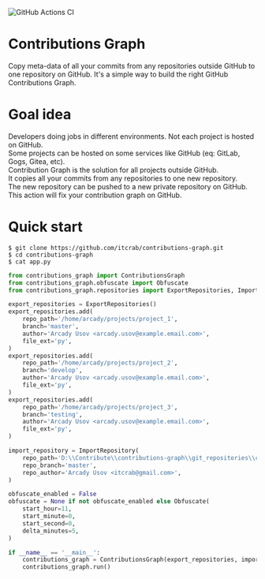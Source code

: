 ![GitHub Actions CI](https://github.com/itcrab/contributions-graph/actions/workflows/ci.yml/badge.svg)

# Contributions Graph
Copy meta-data of all your commits from any repositories outside GitHub to one repository on GitHub.
It's a simple way to build the right GitHub Contributions Graph.

# Goal idea
Developers doing jobs in different environments. Not each project is hosted on GitHub.<br />
Some projects can be hosted on some services like GitHub (eq: GitLab, Gogs, Gitea, etc).<br />
Contribution Graph is the solution for all projects outside GitHub.<br />
It copies all your commits from any repositories to one new repository.<br />
The new repository can be pushed to a new private repository on GitHub.<br />
This action will fix your contribution graph on GitHub.<br />

# Quick start
`$ git clone https://github.com/itcrab/contributions-graph.git`<br />
`$ cd contributions-graph`<br />
`$ cat app.py`
```python
from contributions_graph import ContributionsGraph
from contributions_graph.obfuscate import Obfuscate
from contributions_graph.repositories import ExportRepositories, ImportRepository

export_repositories = ExportRepositories()
export_repositories.add(
    repo_path='/home/arcady/projects/project_1',
    branch='master',
    author='Arcady Usov <arcady.usov@example.email.com>',
    file_ext='py',
)
export_repositories.add(
    repo_path='/home/arcady/projects/project_2',
    branch='develop',
    author='Arcady Usov <arcady.usov@example.email.com>',
    file_ext='py',
)
export_repositories.add(
    repo_path='/home/arcady/projects/project_3',
    branch='testing',
    author='Arcady Usov <arcady.usov@example.email.com>',
    file_ext='py',
)

import_repository = ImportRepository(
    repo_path='D:\\Contribute\\contributions-graph\\git_repositories\\contributions_graph\\',
    repo_branch='master',
    repo_author='Arcady Usov <itcrab@gmail.com>',
)

obfuscate_enabled = False
obfuscate = None if not obfuscate_enabled else Obfuscate(
    start_hour=11,
    start_minute=0,
    start_second=0,
    delta_minutes=5,
)

if __name__ == '__main__':
    contributions_graph = ContributionsGraph(export_repositories, import_repository, obfuscate)
    contributions_graph.run()
```
